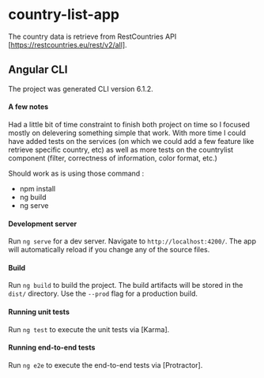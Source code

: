 # country-list-app

 The country data is retrieve from RestCountries API [https://restcountries.eu/rest/v2/all].

## Angular CLI 

The project was generated CLI version 6.1.2.

#### A few notes

 Had a little bit of time constraint to finish both project on time so I focused mostly on delevering something simple that work. With more time I could have
 added tests on the services (on which we could add a few feature like retrieve specific country, etc) as well as more tests on the countrylist component
 (filter, correctness of information, color format, etc.)
 
Should work as is using those command :
- npm install
- ng build 
- ng serve

#### Development server

Run `ng serve` for a dev server. Navigate to `http://localhost:4200/`. The app will automatically reload if you change any of the source files.

#### Build

Run `ng build` to build the project. The build artifacts will be stored in the `dist/` directory. Use the `--prod` flag for a production build.

#### Running unit tests

Run `ng test` to execute the unit tests via [Karma].

#### Running end-to-end tests

Run `ng e2e` to execute the end-to-end tests via [Protractor].




